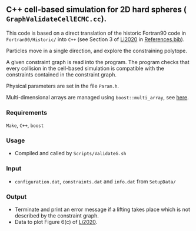 ## C++ cell-based simulation for 2D hard spheres (` GraphValidateCellECMC.cc`).

This code is based on a direct translation of the historic Fortran90 code in `Fortran90/Historic/` into `C++` (see Section 3 of [Li2020](https://arxiv.org/abs/2004.11040) in [References.bib](References.bib)).

Particles move in a single direction, and explore the constraining polytope.

A given constraint graph is read into the program. The program checks that every collision in the 
cell-based simulation is compatible with the constraints contained in the constraint graph.

Physical parameters are set in the file `Param.h`.

Multi-dimensional arrays are managed using `boost::multi_array`, see [here](https://www.boost.org/).


### Requirements
`Make`, `C++`, `boost`

### Usage
* Compiled and called by `Scripts/ValidateG.sh`

### Input
* `configuration.dat`, `constraints.dat` and `info.dat` from `SetupData/`

### Output
* Terminate and print an error message if a lifting takes place which is not described by the constraint graph.
* Data to plot Figure 6(c) of [Li2020](https://arxiv.org/abs/2004.11040).
